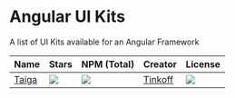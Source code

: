 # Angular UI Kits
A list of UI Kits available for an Angular Framework

| Name  		| Stars 	| NPM (Total) 	| Creator 	| License 	|
|-------	|-------	|------------	|---------	|---------	|
| [Taiga](https://taiga-ui.dev/) 	|![](	https://img.shields.io/github/stars/TinkoffCreditSystems/taiga-ui)|![](https://badgen.net/npm/dt/@taiga-ui/cdk)|[Tinkoff](https://github.com/TinkoffCreditSystems)|![](https://img.shields.io/github/license/TinkoffCreditSystems/taiga-ui)|
